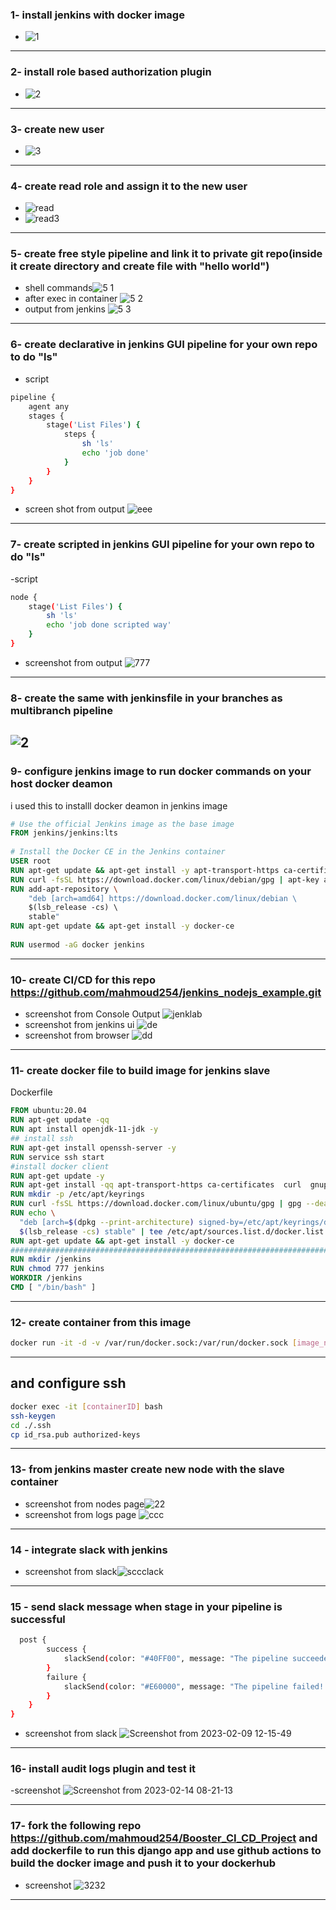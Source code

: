 ### 1- install jenkins with docker image
- ![1](https://user-images.githubusercontent.com/116673091/216728783-02df6c5d-e41a-45b6-931b-271f3776a4f4.png)
---
### 2- install role based authorization plugin
- ![2](https://user-images.githubusercontent.com/116673091/216728948-4bde8253-a4f9-4704-91c2-af65650a2be8.png)
---
### 3- create new user
- ![3](https://user-images.githubusercontent.com/116673091/216729314-44369664-7354-415d-bf15-33cbb54d5b6b.png)
---
### 4- create read role and assign it to the new user
- ![read](https://user-images.githubusercontent.com/116673091/216733590-2fdad656-85bf-4b32-abcf-acbf3f6f0b92.png)
- ![read3](https://user-images.githubusercontent.com/116673091/216733729-0b3c6139-957f-47a1-b1fd-ba4427db9d58.png)
---
### 5- create free style pipeline and link it to private git repo(inside it create directory and create file with "hello world")
- shell commands![5 1](https://user-images.githubusercontent.com/116673091/216733842-fbd8e906-aee2-473b-a774-76cb92308c28.png)
- after exec in container ![5 2](https://user-images.githubusercontent.com/116673091/216733866-ba39589b-a707-400b-9577-1677188ee89f.png)
- output from jenkins ![5 3](https://user-images.githubusercontent.com/116673091/216733896-a05af7e4-c77c-43e0-9ac4-c5f299070225.png)
---
### 6-  create declarative in jenkins GUI pipeline for your own repo to do "ls"
- script
``` bash 
pipeline {
    agent any
    stages {
        stage('List Files') {
            steps {
                sh 'ls'
                echo 'job done'
            }
        }
    }
}
```
- screen shot from output ![eee](https://user-images.githubusercontent.com/116673091/216734836-1b46b92c-d66f-401c-b330-46aa0e58be47.png)
---
### 7- create scripted in jenkins GUI pipeline for your own repo to do "ls"
-script 
```bash
node {
    stage('List Files') {
        sh 'ls'
        echo 'job done scripted way'
    }
}
```
- screenshot from output ![777](https://user-images.githubusercontent.com/116673091/216736000-879876e4-fce3-4214-bf6e-d763a66cc0ce.png)
---
### 8- create the same with jenkinsfile in your branches as multibranch pipeline
![2](https://user-images.githubusercontent.com/116673091/216739566-bf822539-268e-434e-8fe2-2bbc9d2f62cc.png)
---
### 9- configure jenkins image to run docker commands on your host docker deamon
i used this to installl docker deamon in jenkins image
``` Dockerfile
# Use the official Jenkins image as the base image 
FROM jenkins/jenkins:lts 
 
# Install the Docker CE in the Jenkins container 
USER root 
RUN apt-get update && apt-get install -y apt-transport-https ca-certificates curl gnupg-agent software-properties-common 
RUN curl -fsSL https://download.docker.com/linux/debian/gpg | apt-key add - 
RUN add-apt-repository \ 
    "deb [arch=amd64] https://download.docker.com/linux/debian \ 
    $(lsb_release -cs) \ 
    stable" 
RUN apt-get update && apt-get install -y docker-ce 
 
RUN usermod -aG docker jenkins
```
---
### 10- create CI/CD for this repo https://github.com/mahmoud254/jenkins_nodejs_example.git
- screenshot from Console Output ![jenklab](https://user-images.githubusercontent.com/116673091/217446793-408ff62c-6e34-49a8-b1ce-88f42dd88534.png)
- screenshot from jenkins ui ![de](https://user-images.githubusercontent.com/116673091/217447136-226898e0-a802-4ef5-82bf-091f9f6d7650.png)
- screenshot from browser ![dd](https://user-images.githubusercontent.com/116673091/217446950-e4f31946-bf5e-424b-a9f9-893837f10c62.png)
---
### 11- create docker file to build image for jenkins slave
Dockerfile 
```Dockerfile
FROM ubuntu:20.04
RUN apt-get update -qq
RUN apt install openjdk-11-jdk -y
## install ssh
RUN apt-get install openssh-server -y
RUN service ssh start
#install docker client
RUN apt-get update -y
RUN apt-get install -qq apt-transport-https ca-certificates  curl  gnupg lsb-release
RUN mkdir -p /etc/apt/keyrings
RUN curl -fsSL https://download.docker.com/linux/ubuntu/gpg | gpg --dearmor -o /etc/apt/keyrings/docker.gpg
RUN echo \
  "deb [arch=$(dpkg --print-architecture) signed-by=/etc/apt/keyrings/docker.gpg] https://download.docker.com/linux/ubuntu \
  $(lsb_release -cs) stable" | tee /etc/apt/sources.list.d/docker.list > /dev/null
RUN apt-get update && apt-get install -y docker-ce 
###########################################################################
RUN mkdir /jenkins
RUN chmod 777 jenkins
WORKDIR /jenkins
CMD [ "/bin/bash" ]
```
---
### 12- create container from this image 
```bash
docker run -it -d -v /var/run/docker.sock:/var/run/docker.sock [image_name_after_build]
```
---
## and configure ssh
```bash
docker exec -it [containerID] bash
ssh-keygen
cd ./.ssh
cp id_rsa.pub authorized-keys 
```
---
### 13- from jenkins master create new node with the slave container
- screenshot from nodes page![22](https://user-images.githubusercontent.com/116673091/217757750-b2500a64-a5db-4c32-8c57-224071425f39.png)
- screenshot from logs page ![ccc](https://user-images.githubusercontent.com/116673091/217757890-b1e1eddd-fa0a-4795-8b56-c7b1737e08c8.png)
---
### 14 - integrate slack with jenkins
- screenshot from slack![sccclack](https://user-images.githubusercontent.com/116673091/217783933-c4a6df2e-3065-4aff-b56f-6650aec46999.png)
---
### 15 - send slack message when stage in your pipeline is successful
```bash
  post {
        success {
            slackSend(color: "#40FF00", message: "The pipeline succeeded! Here is the URL: ${BUILD_URL}. ")
        }
        failure {
            slackSend(color: "#E60000", message: "The pipeline failed! Here is the URL: ${BUILD_URL}.")
        }
    }
}
```
- screenshot from slack ![Screenshot from 2023-02-09 12-15-49](https://user-images.githubusercontent.com/116673091/217784173-4bd855c5-8fe2-4c9f-b6e4-7721ce60b9c6.png)

---
### 16- install audit logs plugin and test it

-screenshot ![Screenshot from 2023-02-14 08-21-13](https://user-images.githubusercontent.com/116673091/218655817-e6c98ce2-c6fb-4899-b6b3-cf39cd874073.png)

---

### 17- fork the following repo https://github.com/mahmoud254/Booster_CI_CD_Project and add dockerfile to run this django app and use github actions to build the docker image and push it to your dockerhub

- screenshot ![3232](https://user-images.githubusercontent.com/116673091/218961738-f779c31b-d1d8-4996-b4bd-60ac5037f645.png)
---

